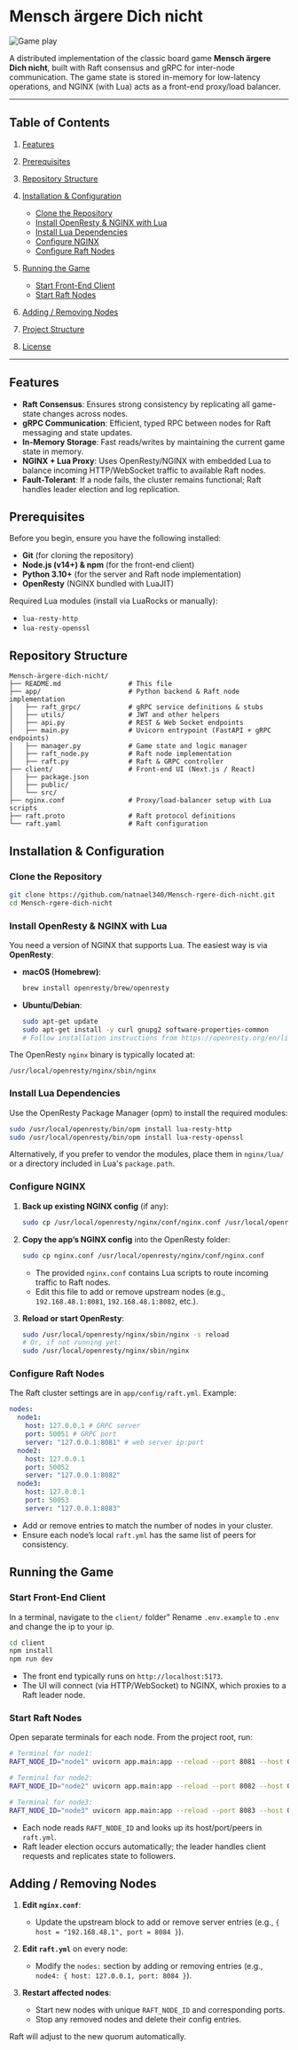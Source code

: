 # Mensch ärgere Dich nicht

![Game play](image.png)

A distributed implementation of the classic board game **Mensch ärgere Dich nicht**, built with Raft consensus and gRPC for inter-node communication. The game state is stored in-memory for low-latency operations, and NGINX (with Lua) acts as a front-end proxy/load balancer.

---

## Table of Contents

1. [Features](#features)
2. [Prerequisites](#prerequisites)
3. [Repository Structure](#repository-structure)
4. [Installation & Configuration](#installation--configuration)

   - [Clone the Repository](#clone-the-repository)
   - [Install OpenResty & NGINX with Lua](#install-openresty--nginx-with-lua)
   - [Install Lua Dependencies](#install-lua-dependencies)
   - [Configure NGINX](#configure-nginx)
   - [Configure Raft Nodes](#configure-raft-nodes)

5. [Running the Game](#running-the-game)

   - [Start Front-End Client](#start-front-end-client)
   - [Start Raft Nodes](#start-raft-nodes)

6. [Adding / Removing Nodes](#adding--removing-nodes)
7. [Project Structure](#project-structure)
8. [License](#license)

---

## Features

- **Raft Consensus**: Ensures strong consistency by replicating all game-state changes across nodes.
- **gRPC Communication**: Efficient, typed RPC between nodes for Raft messaging and state updates.
- **In-Memory Storage**: Fast reads/writes by maintaining the current game state in memory.
- **NGINX + Lua Proxy**: Uses OpenResty/NGINX with embedded Lua to balance incoming HTTP/WebSocket traffic to available Raft nodes.
- **Fault-Tolerant**: If a node fails, the cluster remains functional; Raft handles leader election and log replication.

## Prerequisites

Before you begin, ensure you have the following installed:

- **Git** (for cloning the repository)
- **Node.js (v14+) & npm** (for the front-end client)
- **Python 3.10+** (for the server and Raft node implementation)
- **OpenResty** (NGINX bundled with LuaJIT)

Required Lua modules (install via LuaRocks or manually):

- `lua-resty-http`
- `lua-resty-openssl`

## Repository Structure

```
Mensch-ärgere-dich-nicht/
├── README.md                 # This file
├── app/                      # Python backend & Raft node implementation
│   ├── raft_grpc/            # gRPC service definitions & stubs
│   ├── utils/                # JWT and other helpers
│   ├── api.py                # REST & Web Socket endpoints
│   ├── main.py               # Uvicorn entrypoint (FastAPI + gRPC endpoints)
│   ├── manager.py            # Game state and logic manager
│   ├── raft_node.py          # Raft node implementation
│   ├── raft.py               # Raft & GRPC controller
├── client/                   # Front-end UI (Next.js / React)
│   ├── package.json
│   ├── public/
│   └── src/
├── nginx.conf                # Proxy/load-balancer setup with Lua scripts
├── raft.proto                # Raft protocol definitions
└── raft.yaml                 # Raft configuration
```

## Installation & Configuration

### Clone the Repository

```bash
git clone https://github.com/natnael340/Mensch-rgere-dich-nicht.git
cd Mensch-rgere-dich-nicht
```

### Install OpenResty & NGINX with Lua

You need a version of NGINX that supports Lua. The easiest way is via **OpenResty**:

- **macOS (Homebrew)**:

  ```bash
  brew install openresty/brew/openresty
  ```

- **Ubuntu/Debian**:

  ```bash
  sudo apt-get update
  sudo apt-get install -y curl gnupg2 software-properties-common
  # Follow installation instructions from https://openresty.org/en/linux-packages.html
  ```

The OpenResty `nginx` binary is typically located at:

```
/usr/local/openresty/nginx/sbin/nginx
```

### Install Lua Dependencies

Use the OpenResty Package Manager (opm) to install the required modules:

```bash
sudo /usr/local/openresty/bin/opm install lua-resty-http
sudo /usr/local/openresty/bin/opm install lua-resty-openssl
```

Alternatively, if you prefer to vendor the modules, place them in `nginx/lua/` or a directory included in Lua's `package.path`.

### Configure NGINX

1. **Back up existing NGINX config** (if any):

   ```bash
   sudo cp /usr/local/openresty/nginx/conf/nginx.conf /usr/local/openresty/nginx/conf/nginx.conf.bak
   ```

2. **Copy the app’s NGINX config** into the OpenResty folder:

   ```bash
   sudo cp nginx.conf /usr/local/openresty/nginx/conf/nginx.conf
   ```

   - The provided `nginx.conf` contains Lua scripts to route incoming traffic to Raft nodes.
   - Edit this file to add or remove upstream nodes (e.g., `192.168.48.1:8081`, `192.168.48.1:8082`, etc.).

3. **Reload or start OpenResty**:

   ```bash
   sudo /usr/local/openresty/nginx/sbin/nginx -s reload
   # Or, if not running yet:
   sudo /usr/local/openresty/nginx/sbin/nginx
   ```

### Configure Raft Nodes

The Raft cluster settings are in `app/config/raft.yml`. Example:

```yaml
nodes:
  node1:
    host: 127.0.0.1 # GRPC server
    port: 50051 # GRPC port
    server: "127.0.0.1:8081" # web server ip:port
  node2:
    host: 127.0.0.1
    port: 50052
    server: "127.0.0.1:8082"
  node3:
    host: 127.0.0.1
    port: 50053
    server: "127.0.0.1:8083"
```

- Add or remove entries to match the number of nodes in your cluster.
- Ensure each node’s local `raft.yml` has the same list of peers for consistency.

## Running the Game

### Start Front-End Client

In a terminal, navigate to the `client/` folder"
Rename `.env.example` to `.env` and change the ip to your ip.

```bash
cd client
npm install
npm run dev
```

- The front end typically runs on `http://localhost:5173`.
- The UI will connect (via HTTP/WebSocket) to NGINX, which proxies to a Raft leader node.

### Start Raft Nodes

Open separate terminals for each node. From the project root, run:

```bash
# Terminal for node1:
RAFT_NODE_ID="node1" uvicorn app.main:app --reload --port 8081 --host 0.0.0.0

# Terminal for node2:
RAFT_NODE_ID="node2" uvicorn app.main:app --reload --port 8082 --host 0.0.0.0

# Terminal for node3:
RAFT_NODE_ID="node3" uvicorn app.main:app --reload --port 8083 --host 0.0.0.0
```

- Each node reads `RAFT_NODE_ID` and looks up its host/port/peers in `raft.yml`.
- Raft leader election occurs automatically; the leader handles client requests and replicates state to followers.

## Adding / Removing Nodes

1. **Edit `nginx.conf`**:

   - Update the upstream block to add or remove server entries (e.g., `{ host = "192.168.48.1", port = 8084 }`).

2. **Edit `raft.yml`** on every node:

   - Modify the `nodes:` section by adding or removing entries (e.g., `node4: { host: 127.0.0.1, port: 8084 }`).

3. **Restart affected nodes**:

   - Start new nodes with unique `RAFT_NODE_ID` and corresponding ports.
   - Stop any removed nodes and delete their config entries.

Raft will adjust to the new quorum automatically.

```

```
